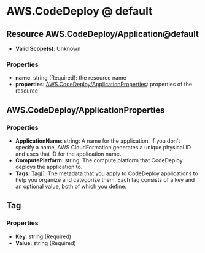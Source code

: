 # AWS.CodeDeploy @ default

## Resource AWS.CodeDeploy/Application@default
* **Valid Scope(s)**: Unknown
### Properties
* **name**: string (Required): the resource name
* **properties**: [AWS.CodeDeploy/ApplicationProperties](#awscodedeployapplicationproperties): properties of the resource

## AWS.CodeDeploy/ApplicationProperties
### Properties
* **ApplicationName**: string: A name for the application. If you don't specify a name, AWS CloudFormation generates a unique physical ID and uses that ID for the application name.
* **ComputePlatform**: string: The compute platform that CodeDeploy deploys the application to.
* **Tags**: [Tag](#tag)[]: The metadata that you apply to CodeDeploy applications to help you organize and categorize them. Each tag consists of a key and an optional value, both of which you define. 

## Tag
### Properties
* **Key**: string (Required)
* **Value**: string (Required)

